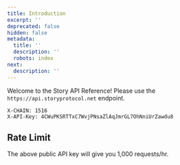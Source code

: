 ```yaml
---
title: Introduction
excerpt: ''
deprecated: false
hidden: false
metadata:
  title: ''
  description: ''
  robots: index
next:
  description: ''
---
```

Welcome to the Story API Reference! Please use the `https://api.storyprotocol.net` endpoint.

```text Headers
X-CHAIN: 1516
X-API-Key: 4CWuPKSRTTxC7WvjPNsaZlAqJmrGL7OhNniUrZawdu8
```

## Rate Limit

The above public API key will give you 1,000 requests/hr.